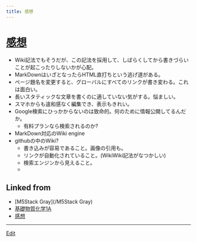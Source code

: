 ```yaml
---
title: 感想
---
```

# [感想](/感想)


* Wiki記法でもそうだが、この記法を採用して、しばらくしてから書きづらいことが起こったりしないかが心配。
* MarkDownはいざとなったらHTML直打ちという逃げ道がある。
* ページ題名を変更すると、グローバルにすべてのリンクが書き変わる。これは面白い。
* 長いスタティックな文章を書くのに適していない気がする。悩ましい。
* スマホからも違和感なく編集でき、表示もきれい。
* Google検索にひっかからないのは致命的。何のために情報公開してるんだか。
  * 有料プランなら検索されるのか?
* MarkDown対応のWiki engine
* githubの中のWiki?
  * 書き込みが容易であること。画像の引用も。
  * リンクが自動化されていること。(WikiWiki記法がなつかしい)
  * 検索エンジンから見えること。
  * 





## Linked from

* [M5Stack Gray](/M5Stack Gray)
* [基礎物質化学1A](/基礎物質化学1A)
* [感想](/感想)


----

[Edit](https://github.com/vitroid/vitroid.github.io/edit/master/MD/感想.md)

